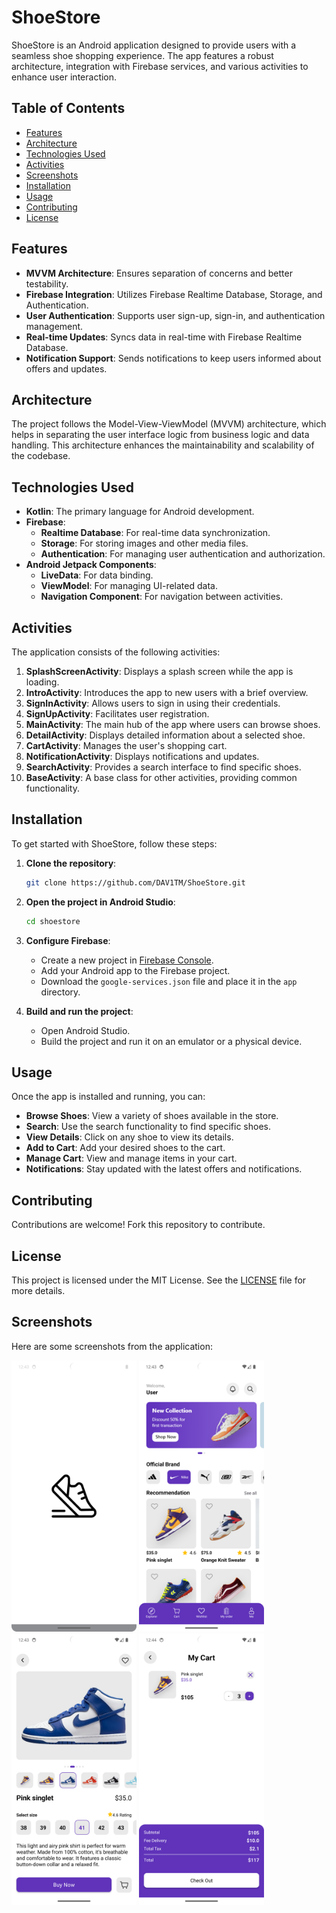 # ShoeStore

ShoeStore is an Android application designed to provide users with a seamless shoe shopping experience. The app features a robust architecture, integration with Firebase services, and various activities to enhance user interaction. 

## Table of Contents
- [Features](#features)
- [Architecture](#architecture)
- [Technologies Used](#technologies-used)
- [Activities](#activities)
- [Screenshots](#screenshots)
- [Installation](#installation)
- [Usage](#usage)
- [Contributing](#contributing)
- [License](#license)

## Features
- **MVVM Architecture**: Ensures separation of concerns and better testability.
- **Firebase Integration**: Utilizes Firebase Realtime Database, Storage, and Authentication.
- **User Authentication**: Supports user sign-up, sign-in, and authentication management.
- **Real-time Updates**: Syncs data in real-time with Firebase Realtime Database.
- **Notification Support**: Sends notifications to keep users informed about offers and updates.

## Architecture
The project follows the Model-View-ViewModel (MVVM) architecture, which helps in separating the user interface logic from business logic and data handling. This architecture enhances the maintainability and scalability of the codebase.

## Technologies Used
- **Kotlin**: The primary language for Android development.
- **Firebase**:
  - **Realtime Database**: For real-time data synchronization.
  - **Storage**: For storing images and other media files.
  - **Authentication**: For managing user authentication and authorization.
- **Android Jetpack Components**:
  - **LiveData**: For data binding.
  - **ViewModel**: For managing UI-related data.
  - **Navigation Component**: For navigation between activities.

## Activities
The application consists of the following activities:

1. **SplashScreenActivity**: Displays a splash screen while the app is loading.
2. **IntroActivity**: Introduces the app to new users with a brief overview.
3. **SignInActivity**: Allows users to sign in using their credentials.
4. **SignUpActivity**: Facilitates user registration.
5. **MainActivity**: The main hub of the app where users can browse shoes.
6. **DetailActivity**: Displays detailed information about a selected shoe.
7. **CartActivity**: Manages the user's shopping cart.
8. **NotificationActivity**: Displays notifications and updates.
9. **SearchActivity**: Provides a search interface to find specific shoes.
10. **BaseActivity**: A base class for other activities, providing common functionality.



## Installation
To get started with ShoeStore, follow these steps:

1. **Clone the repository**:
   ```sh
   git clone https://github.com/DAV1TM/ShoeStore.git
   ```

2. **Open the project in Android Studio**:
   ```sh
   cd shoestore
   ```

3. **Configure Firebase**:
   - Create a new project in [Firebase Console](https://console.firebase.google.com/).
   - Add your Android app to the Firebase project.
   - Download the `google-services.json` file and place it in the `app` directory.

4. **Build and run the project**:
   - Open Android Studio.
   - Build the project and run it on an emulator or a physical device.

## Usage
Once the app is installed and running, you can:

- **Browse Shoes**: View a variety of shoes available in the store.
- **Search**: Use the search functionality to find specific shoes.
- **View Details**: Click on any shoe to view its details.
- **Add to Cart**: Add your desired shoes to the cart.
- **Manage Cart**: View and manage items in your cart.
- **Notifications**: Stay updated with the latest offers and notifications.

## Contributing
Contributions are welcome! Fork this repository to contribute.

## License
This project is licensed under the MIT License. See the [LICENSE](LICENSE) file for more details.

## Screenshots
Here are some screenshots from the application:

<img src="screenshots/intro.png" width="200">
<img src="screenshots/main.png" width="200">
<img src="screenshots/item.png" width="200">
<img src="screenshots/cart.png" width="200">

